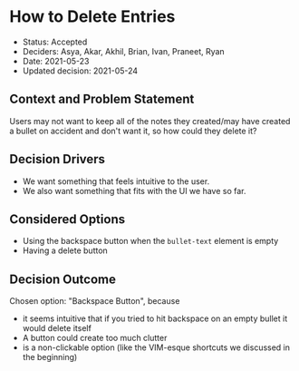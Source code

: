 # How to Delete Entries
* Status: Accepted
* Deciders: Asya, Akar, Akhil, Brian, Ivan, Praneet, Ryan
* Date: 2021-05-23
* Updated decision: 2021-05-24
​

## Context and Problem Statement
Users may not want to keep all of the notes they created/may have created a bullet on accident and 
don't want it, so how could they delete it?
​

## Decision Drivers

* We want something that feels intuitive to the user.
* We also want something that fits with the UI we have so far.
​

## Considered Options

* Using the backspace button when the `bullet-text` element is empty
* Having a delete button
​

## Decision Outcome
Chosen option: "Backspace Button", because
​
* it seems intuitive that if you tried to hit backspace on an empty bullet it would delete itself
* A button could create too much clutter
* is a non-clickable option (like the VIM-esque shortcuts we discussed in the beginning)
